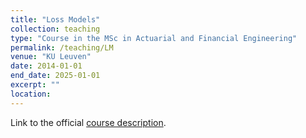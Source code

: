 ```yaml
---
title: "Loss Models"
collection: teaching
type: "Course in the MSc in Actuarial and Financial Engineering"
permalink: /teaching/LM
venue: "KU Leuven"
date: 2014-01-01
end_date: 2025-01-01
excerpt: ""
location: 
---
```




Link to the official [course description](https://onderwijsaanbod.kuleuven.be/syllabi/e/D0R33AE.htm#activetab=doelstellingen_idp1787776).

